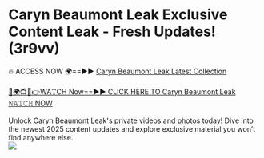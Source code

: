 # Caryn Beaumont Leak Exclusive Content Leak - Fresh Updates! (3r9vv)

🔥 ACCESS NOW 🌍==►► <a href="https://tinyurl.com/kvy9nzfs" rel="nofollow">Caryn Beaumont Leak Latest Collection</a>
<br><br>
[🔴🌍📺📱👉WA𝚃CH Now==►► CLICK HERE TO Caryn Beaumont Leak 𝚆𝙰𝚃𝙲𝙷 NOW](https://tinyurl.com/kvy9nzfs)
<br><br>
Unlock Caryn Beaumont Leak's private videos and photos today! Dive into the newest 2025 content updates and explore exclusive material you won’t find anywhere else.
<br>
<a href="https://tinyurl.com/kvy9nzfs" rel="nofollow" data-target="animated-image.originalLink"><img src="https://camo.githubusercontent.com/8a4f000d20f83aca3bf7ec5f350d767afa0574a8a352519fd8cfa583a6f93a33/68747470733a2f2f692e696d6775722e636f6d2f644a486b345a712e676966" data-canonical-src="https://i.imgur.com/dJHk4Zq.gif" style="max-width: 100%; display: inline-block;" data-target="animated-image.originalImage"></a>
<br>
